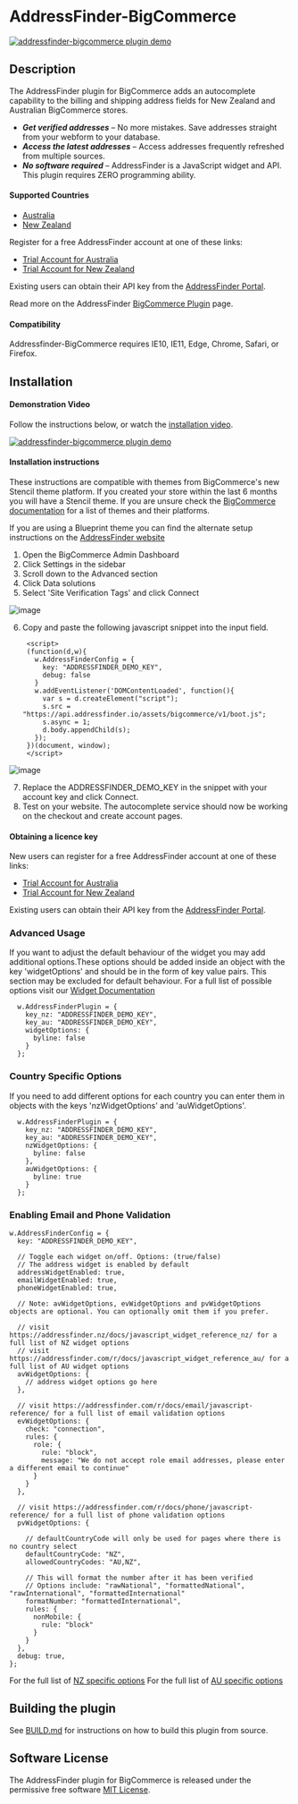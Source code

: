 # AddressFinder-BigCommerce

[![addressfinder-bigcommerce plugin demo](assets/bigcommerce-nz.gif?raw=true)](https://vimeo.com/166156223)

## Description

The AddressFinder plugin for BigCommerce adds an autocomplete capability to
the billing and shipping address fields for New Zealand and Australian
BigCommerce stores.

* ***Get verified addresses*** – No more mistakes. Save addresses straight from your
  webform to your database.
* ***Access the latest addresses*** – Access addresses frequently refreshed from
  multiple sources.
* ***No software required*** – AddressFinder is a JavaScript widget and API. This
  plugin requires ZERO programming ability.

#### Supported Countries

* [Australia](https://addressfinder.com.au/?utm_source=bigcommerce%20plugin&utm_medium=plugin&utm_campaign=plugin&utm_term=Australia&utm_content=Supported%20Countries)
* [New Zealand](https://addressfinder.nz/?utm_source=bigcommerce%20plugin&utm_medium=plugin&utm_campaign=plugin&utm_term=New%20Zealand&utm_content=Supported%20Countries)

Register for a free AddressFinder account at one of these links:

* [Trial Account for Australia](https://portal.addressfinder.net/signup/au/au_business_trial?utm_source=bigcommerce%20plugin&utm_medium=plugin&utm_campaign=plugin&utm_term=Australia&utm_content=Trial%20account%20for%20Australia)
* [Trial Account for New Zealand](https://portal.addressfinder.net/signup/nz/nz_business_trial?utm_source=bigcommerce%20plugin&utm_medium=plugin&utm_campaign=plugin&utm_term=New%20Zealand&utm_content=Trial%20account%20for%20New%20Zealand)

Existing users can obtain their API key from the [AddressFinder Portal](https://portal.addressfinder.net/?utm_source=bigcommerce%20plugin&utm_medium=plugin&utm_campaign=plugin&utm_term=AddressFinder%20portal&utm_content=exisiting%20users).

Read more on the AddressFinder [BigCommerce Plugin](https://addressfinder.nz/docs/bigcommerce?utm_source=bigcommerce%20plugin&utm_medium=plugin&utm_campaign=plugin&utm_term=Bigcommerce%20Plugin&utm_content=Read%20More) page.

#### Compatibility

Addressfinder-BigCommerce requires IE10, IE11, Edge, Chrome, Safari, or Firefox.

## Installation

#### Demonstration Video

Follow the instructions below, or watch the [installation video](https://vimeo.com/166156223).

[![addressfinder-bigcommerce plugin demo](assets/bigcommerce-install-vimeo.png?raw=true)](https://vimeo.com/166156223)

#### Installation instructions
These instructions are compatible with themes from BigCommerce's new Stencil theme platform. If you created your store within the last 6 months you will have a Stencil theme. If you are unsure check the [BigCommerce documentation](https://support.bigcommerce.com/articles/Public/Which-Theme-Platform-do-I-have) for a list of themes and their platforms.

If you are using a Blueprint theme you can find the alternate setup instructions on the [AddressFinder website](https://addressfinder.nz/docs/bigcommerce_instructions_for_other_themes/)

1. Open the BigCommerce Admin Dashboard
2. Click Settings in the sidebar
3. Scroll down to the Advanced section
4. Click Data solutions
5. Select 'Site Verification Tags' and click Connect

![image](https://user-images.githubusercontent.com/100241767/205749716-7083dedb-56d2-42e2-9ccc-8fa86e9f5ea0.png)

6. Copy and paste the following javascript snippet into the input field.

        <script>
        (function(d,w){
          w.AddressFinderConfig = {
            key: "ADDRESSFINDER_DEMO_KEY",
            debug: false
          }
          w.addEventListener('DOMContentLoaded', function(){
            var s = d.createElement("script");
            s.src = "https://api.addressfinder.io/assets/bigcommerce/v1/boot.js";
            s.async = 1;
            d.body.appendChild(s);
          });
        })(document, window);
        </script>

![image](https://user-images.githubusercontent.com/100241767/205750203-32b4d7d2-fdd3-4ab7-af45-2bee1f9d723b.png)

7. Replace the ADDRESSFINDER_DEMO_KEY in the snippet with your account key and click Connect.
8. Test on your website. The autocomplete service should now be working on the checkout and create account pages.

#### Obtaining a licence key

New users can register for a free AddressFinder account at one of these links:
* [Trial Account for Australia](https://portal.addressfinder.net/signup/au/au_business_trial?utm_source=bigcommerce%20plugin&utm_medium=plugin&utm_campaign=plugin&utm_term=Australia&utm_content=Trial%20account%20for%20Australia)
* [Trial Account for New Zealand](https://portal.addressfinder.net/signup/nz/nz_business_trial?utm_source=bigcommerce%20plugin&utm_medium=plugin&utm_campaign=plugin&utm_term=New%20Zealand&utm_content=Trial%20account%20for%20New%20Zealand)

Existing users can obtain their API key from the
[AddressFinder Portal](https://portal.addressfinder.net/?utm_source=bigcommerce%20plugin&utm_medium=plugin&utm_campaign=plugin&utm_term=AddressFinder%20Portal&utm_content=Obtaining%20a%20licence%20key).

### Advanced Usage

If you want to adjust the default behaviour of the widget you may add additional options.These options should be added inside an object with the key 'widgetOptions' and should be in the form of key value pairs. This section may be excluded for default behaviour. For a full list of possible options visit our [Widget Documentation](https://addressfinder.nz/docs/widget_docs/?utm_source=bigcommerce%20plugin&utm_medium=plugin&utm_campaign=plugin&utm_term=Widget%20Documentation&utm_content=Advanced%20Usage)

```
  w.AddressFinderPlugin = {
    key_nz: "ADDRESSFINDER_DEMO_KEY",
    key_au: "ADDRESSFINDER_DEMO_KEY",
    widgetOptions: {
      byline: false
    }
  };
```
### Country Specific Options
If you need to add different options for each country you can enter them in objects with the keys 'nzWidgetOptions' and 'auWidgetOptions'.

```
  w.AddressFinderPlugin = {
    key_nz: "ADDRESSFINDER_DEMO_KEY",
    key_au: "ADDRESSFINDER_DEMO_KEY",
    nzWidgetOptions: {
      byline: false
    },
    auWidgetOptions: {
      byline: true
    }
  };
```

### Enabling Email and Phone Validation
```
w.AddressFinderConfig = {
  key: "ADDRESSFINDER_DEMO_KEY",

  // Toggle each widget on/off. Options: (true/false)  
  // The address widget is enabled by default
  addressWidgetEnabled: true,
  emailWidgetEnabled: true,
  phoneWidgetEnabled: true,

  // Note: avWidgetOptions, evWidgetOptions and pvWidgetOptions objects are optional. You can optionally omit them if you prefer.

  // visit https://addressfinder.nz/docs/javascript_widget_reference_nz/ for a full list of NZ widget options
  // visit https://addressfinder.com/r/docs/javascript_widget_reference_au/ for a full list of AU widget options
  avWidgetOptions: {
    // address widget options go here
  },

  // visit https://addressfinder.com/r/docs/email/javascript-reference/ for a full list of email validation options
  evWidgetOptions: {
    check: "connection",
    rules: {
      role: {
        rule: "block",
        message: "We do not accept role email addresses, please enter a different email to continue"
      }
    }
  },

  // visit https://addressfinder.com/r/docs/phone/javascript-reference/ for a full list of phone validation options
  pvWidgetOptions: {

    // defaultCountryCode will only be used for pages where there is no country select
    defaultCountryCode: "NZ",
    allowedCountryCodes: "AU,NZ",
    
    // This will format the number after it has been verified
    // Options include: "rawNational", "formattedNational", "rawInternational", "formattedInternational"
    formatNumber: "formattedInternational",
    rules: {
      nonMobile: {
        rule: "block"
      }
    }
  },
  debug: true,
};
```

For the full list of [NZ specific options](https://addressfinder.nz/docs/widget_docs/?utm_source=bigcommerce%20plugin&utm_medium=plugin&utm_campaign=plugin&utm_term=Widget%20Documentation&utm_content=Country%20Specific%20Options)
For the full list of [AU specific options](https://addressfinder.com.au/docs/widget_docs/?utm_source=bigcommerce%20plugin&utm_medium=plugin&utm_campaign=plugin&utm_term=Widget%20Documentation&utm_content=Country%20Specific%20Options)

## Building the plugin

See [BUILD.md](BUILD.md) for instructions on how to build this plugin from source.

## Software License

The AddressFinder plugin for BigCommerce is released under the permissive free software [MIT License](https://github.com/AbleTech/addressfinder-bigcommerce/blob/master/LICENCE.md).
